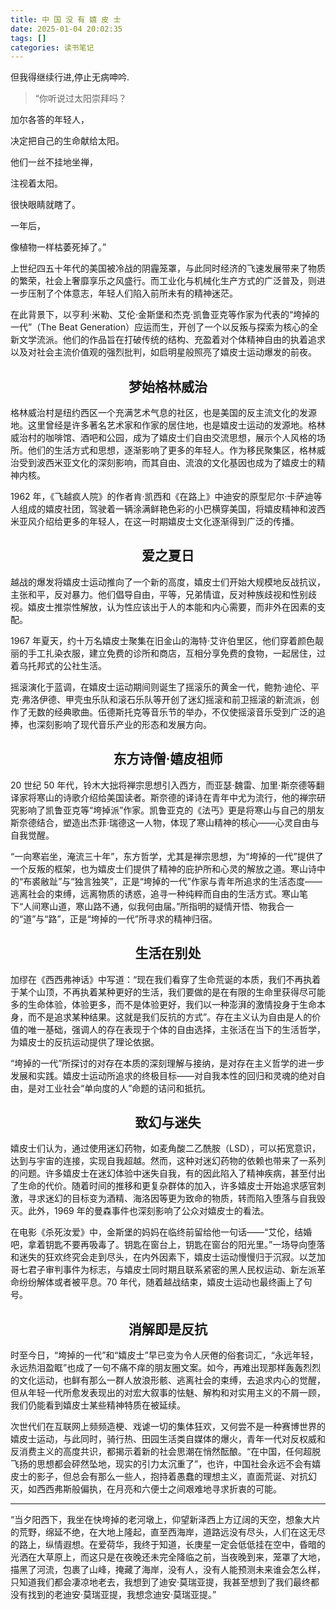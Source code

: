 ```yaml
---
title: 中 国 没 有 嬉 皮 士
date: 2025-01-04 20:02:35
tags: []
categories: 读书笔记
---
```


但我得继续行进,停止无病呻吟.

<!--more-->

> “你听说过太阳崇拜吗？

加尔各答的年轻人，

决定把自己的生命献给太阳。

他们一丝不挂地坐禅，

注视着太阳。

很快眼睛就瞎了。

一年后，

像植物一样枯萎死掉了。”

上世纪四五十年代的美国被冷战的阴霾笼罩，与此同时经济的飞速发展带来了物质的繁荣，社会上奢靡享乐之风盛行。而工业化与机械化生产方式的广泛普及，则进一步压制了个体意志，年轻人们陷入前所未有的精神迷茫。

在此背景下，以亨利·米勒、艾伦·金斯堡和杰克·凯鲁亚克等作家为代表的“垮掉的一代”（The Beat Generation）应运而生，开创了一个以反叛与探索为核心的全新文学流派。他们的作品旨在打破传统的结构、充盈着对个体精神自由的执着追求以及对社会主流价值观的强烈批判，如启明星般照亮了嬉皮士运动爆发的前夜。

## <center>梦始格林威治</center>

格林威治村是纽约西区一个充满艺术气息的社区，也是美国的反主流文化的发源地。这里曾经是许多著名艺术家和作家的居住地，也是嬉皮士运动的发源地。格林威治村的咖啡馆、酒吧和公园，成为了嬉皮士们自由交流思想，展示个人风格的场所。他们的生活方式和思想，逐渐影响了更多的年轻人。作为移民聚集区，格林威治受到波西米亚文化的深刻影响，而其自由、流浪的文化基因也成为了嬉皮士的精神内核。

1962 年，《飞越疯人院》的作者肯·凯西和《在路上》中迪安的原型尼尔·卡萨迪等人组成的嬉皮社团，驾驶着一辆涂满鲜艳色彩的小巴横穿美国，将嬉皮精神和波西米亚风介绍给更多的年轻人，在这一时期嬉皮士文化逐渐得到广泛的传播。

## <center>爱之夏日</center>

越战的爆发将嬉皮士运动推向了一个新的高度，嬉皮士们开始大规模地反战抗议，主张和平，反对暴力。他们倡导自由，平等，兄弟情谊，反对种族歧视和性别歧视。嬉皮士推崇性解放，认为性应该出于人的本能和内心需要，而非外在因素的支配。

1967 年夏天，约十万名嬉皮士聚集在旧金山的海特·艾许伯里区，他们穿着颜色靓丽的手工扎染衣服，建立免费的诊所和商店，互相分享免费的食物，一起居住，过着乌托邦式的公社生活。

摇滚演化于蓝调，在嬉皮士运动期间则诞生了摇滚乐的黄金一代，鲍勃·迪伦、平克·弗洛伊德、甲壳虫乐队和滚石乐队等开创了迷幻摇滚和前卫摇滚的新流派，创作了无数的经典歌曲。伍德斯托克等音乐节的举办，不仅使摇滚音乐受到广泛的追捧，也深刻影响了现代音乐产业的形态和发展方向。

## <center>东方诗僧·嬉皮祖师</center>

20 世纪 50 年代，铃木大拙将禅宗思想引入西方，而亚瑟·魏雷、加里·斯奈德等翻译家将寒山的诗歌介绍给美国读者。斯奈德的译诗在青年中尤为流行，他的禅宗研究影响了凯鲁亚克等“垮掉派”作家。凯鲁亚克的《法丐》更是将寒山与自己的朋友斯奈德结合，塑造出杰菲·瑞德这一人物，体现了寒山精神的核心——心灵自由与自我觉醒。

“一向寒岩坐，淹流三十年”，东方哲学，尤其是禅宗思想，为“垮掉的一代”提供了一个反叛的框架，也为嬉皮士们提供了精神的庇护所和心灵的解放之道。寒山诗中的“布裘敝趾”与“独言独笑”，正是“垮掉的一代”作家与青年所追求的生活态度——逃离社会的束缚，远离物质的诱惑，追寻一种纯粹而自由的生活方式。寒山笔下“人间寒山道，寒山路不通，似我何由届。”所指明的疑情开悟、物我合一的“道”与“路”，正是“垮掉的一代”所寻求的精神归宿。

## <center>生活在别处</center>

加缪在《西西弗神话》中写道：“现在我们看穿了生命荒诞的本质，我们不再执着于某个山顶，不再执着某种更好的生活，我们要做的是在有限的生命里获得尽可能多的生命体验，体验更多，而不是体验更好，我们以一种澎湃的激情投身于生命本身，而不是追求某种结果。这就是我们反抗的方式”。存在主义认为自由是人的价值的唯一基础，强调人的存在表现于个体的自由选择，主张活在当下的生活哲学，为嬉皮士的反抗运动提供了理论依据。

“垮掉的一代”所探讨的对存在本质的深刻理解与接纳，是对存在主义哲学的进一步发展和实践。嬉皮士运动所追求的终极目标——对自我本性的回归和灵魂的绝对自由，是对工业社会“单向度的人”命题的诘问和抵抗。

## <center>致幻与迷失</center>

嬉皮士们认为，通过使用迷幻药物，如麦角酸二乙酰胺（LSD），可以拓宽意识，达到与宇宙的连接，实现自我超越。然而，这种对迷幻药物的依赖也带来了一系列的问题。许多嬉皮士在迷幻体验中迷失自我，有的因此陷入了精神疾病，甚至付出了生命的代价。随着时间的推移和更复杂群体的加入，许多嬉皮士开始追求感官刺激，寻求迷幻的目标变为酒精、海洛因等更为致命的物质，转而陷入堕落与自我毁灭。此外，1969 年的曼森事件也深刻影响了公众对嬉皮士的看法。

在电影《杀死汝爱》中，金斯堡的妈妈在临终前留给他一句话——“艾伦，结婚吧，拿着钥匙不要再吸毒了。钥匙在窗台上，钥匙在窗台的阳光里。”一场导向堕落和迷失的狂欢终究会走到尽头，在内外因素下，嬉皮士运动慢慢归于沉寂。以芝加哥七君子审判事件为标志，与嬉皮士同时期且联系紧密的黑人民权运动、新左派革命纷纷解体或者被平息。70 年代，随着越战结束，嬉皮士运动也最终画上了句号。

## <center>消解即是反抗</center>

时至今日，“垮掉的一代”和“嬉皮士”早已变为令人厌倦的俗套词汇，“永远年轻，永远热泪盈眶”也成了一句不痛不痒的朋友圈文案。如今，再难出现那样轰轰烈烈的文化运动，也鲜有那么一群人放浪形骸、逃离社会的束缚，去追求内心的觉醒，但从年轻一代所愈发表现出的对宏大叙事的怯魅、解构和对实用主义的不屑一顾，我们仍能看到嬉皮士某些精神特质在被延续。

次世代们在互联网上频频造梗、戏谑一切的集体狂欢，又何尝不是一种赛博世界的嬉皮士运动，与此同时，骑行热、田园生活类自媒体的爆火，青年一代对反权威和反消费主义的高度共识，都揭示着新的社会思潮在悄然酝酿。“在中国，任何超脱飞扬的思想都会砰然坠地，现实的引力太沉重了”，也许，中国社会永远不会有嬉皮士的影子，但总会有那么一些人，抱持着愚蠢的理想主义，直面荒诞、对抗幻灭，如西西弗斯般偏执，在月亮和六便士之间艰难地寻求折衷的可能。

---

“当夕阳西下，我坐在快垮掉的老河墩上，仰望新泽西上方辽阔的天空，想象大片的荒野，绵延不绝，在大地上隆起，直至西海岸，道路远没有尽头，人们在这无尽的路上，纵情遐想。在爱荷华，我终于知道，长庚星一定会低低挂在空中，昏暗的光洒在大草原上，而这只是在夜晚还未完全降临之前，当夜晚到来，笼罩了大地，描黑了河流，包裹了山峰，掩藏了海岸，没有人，没有人能预测未来谁会怎么样，只知道我们都会凄凉地老去，我想到了迪安·莫瑞亚提，我甚至想到了我们最终都没有找到的老迪安·莫瑞亚提，我想念迪安·莫瑞亚提。”
